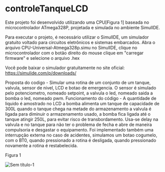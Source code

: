 # controleTanqueLCD

Este projeto foi desenvolvido utilizando uma CPU[Figura 1] baseada no microcontrolador ATmega328P, projetada e simulada no ambiente SimulIDE.

Para executar o projeto, é necessário utilizar o SimulIDE, um simulador gratuito voltado para circuitos eletrônicos e sistemas embarcados. Abra o arquivo CPU-Universal-Atmega328p.simu no SimulIDE, clique no microcontrolador com o botão direito do mouse clique em "carregar firmware" e selecione o arquivo .hex

Você pode baixar o simulador gratuitamente no site oficial: https://simulide.com/p/downloads/

Proposta do codigo - Simular uma rotina de um conjunto de um tanque,
valvula, sensor de nivel, LCD e botao de emergencia. O sensor
é simulado pelo potenciometro, nomeado setpoint, a valvula o led, nomeado saida
a bomba o led, nomeado pwm.
        Funcionamento do código - A quantidade de liquido é amostrado no LCD
a bomba alimenta um tanque de capacidade de 300L quando o tanque chega na metade
do armazenamento a valvula é ligada para diminuir o armazenamento usado, a bomba
fica ligada até o tanque atingir 250L, para evitar risco de transbordamento.
Usa-se delay na valvula e no tanque para não ter o problema de fecha e abre de
maneira compulsoria e desgastar o equipamento.
         Foi implementado também uma interrupção externa no caso de acidentes,
simulamos um botao cogumelo, com o BT0, quando pressionado a rotina é desligada,
quando pressionado novamente a rotina é restabelecida.

Figura 1

![Sem título-1](https://github.com/user-attachments/assets/629cb857-7775-4090-8aab-da4c55ab8d61)
